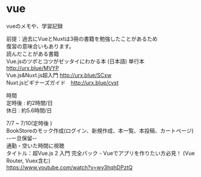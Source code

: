 # vue
vueのメモや、学習記録

前提：過去にVueとNuxtは3冊の書籍を勉強したことがあるため  
復習の意味合いもあります。  
読んだことがある書籍  
Vue.jsのツボとコツがゼッタイにわかる本 (日本語) 単行本 http://urx.blue/MVYP  
Vue.js&Nuxt.js超入門 http://urx.blue/SCxw  
Nuxt.jsビギナーズガイド　http://urx.blue/cvst  

時間  
定時後 : 約2時間/日  
休日 : 約5.6時間/日    

7/7 ~ 7/10(定時後 )  
BookStoreのモック作成(ログイン、新規作成、本一覧、本投稿、カートページ)  --一旦保留--  
通勤・空いた時間に視聴  
タイトル：超Vue.js 2 入門 完全パック - Vueでアプリを作りたい方必見！ (Vue Router, Vuex含む)  
https://www.youtube.com/watch?v=wy3hqhDPztQ


